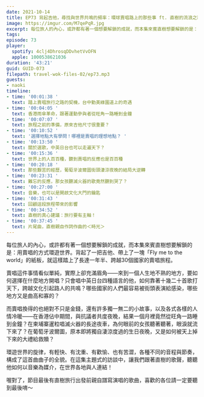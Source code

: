 ```yaml
---
date: 2021-10-14
title: EP73 背起吉他，尋找與世界共鳴的頻率：環球賣唱路上的那些事 ft. 直樹的流浪之歌
image: https://imgur.com/M7qePqR.jpg
excerpt: 每位旅人的內心，或許都有著一個想要解鎖的成就，而本集來賓直樹想要解鎖的是：用賣唱的方式環遊世界。環遊世界的旋律，有輕快、有沈重、有歡愉、也有苦澀，各種不同的音程與節奏，構成了這首曲曲子的全貌。在這集主題式的訪談中，讓我們跟著直樹的歌聲，聽聽他如何以音樂為媒介，在世界各地與人連結！
tags:
episode: 73
player:
  spotify: 4clj4DhrosqDDvhetVvOFN
  apple: 1000538621036
duration: '43:21'
guid: GUID-073
filepath: travel-wok-files-02/ep73.mp3
guests:
- naoki
timeline:
- time: '00:01:38 '
  text: 踏上賣唱旅行之路的契機，台中勤美綠園道上的奇遇
- time: '00:04:05 '
  text: 香港雨傘革命，跟著運動參與者從旺角一路睡到金鐘
- time: '00:07:07 '
  text: 旅程之前的準備，原來吉他尺寸很重要？
- time: '00:10:52 '
  text: '選擇地點大有學問！哪裡是賣唱的理想地點？ '
- time: '00:13:50 '
  text: 關於選歌，中英日台也可以走遍天下？
- time: '00:15:36 '
  text: 世界上的人百百種，聽到賣唱的反應也是百百種
- time: '00:20:18 '
  text: 那些艱苦的經歷，葡萄牙波爾圖街頭淒涼夜晚的結局大逆轉
- time: '00:23:31 '
  text: 難忘的反應，那女孩聽滅火器的歌竟然聽到哭了？
- time: '00:27:00 '
  text: 音樂，也可以是開啟文化大門的鑰匙
- time: '00:31:43 '
  text: 回顧這段旅程帶來的影響
- time: '00:34:52 '
  text: 直樹的真心建議：旅行要有主軸！
- time: '00:37:45 '
  text: 片尾曲，直樹親自作詞作曲的＜時光＞
---
```


每位旅人的內心，或許都有著一個想要解鎖的成就，而本集來賓直樹想要解鎖的是：用賣唱的方式環遊世界。背起了一把吉他、帶上了一塊「Fly me to the world」的紙板，就這樣踏上了長達一年半、跨越30個國家的賣唱旅程。

賣唱這件事情看似單純，實際上卻充滿眉角——來到一個人生地不熟的地方，要如何選擇在什麼地方開唱？只會唱中英日台四種語言的他，如何靠著十幾二十首歌打天下，跨越文化引起路人的共鳴？哪些國家的人們最容易被街頭表演給感染，哪些地方又是曲高和寡的？

而賣唱換得的也絕對不只是金錢，還有許多獨一無二的小故事，以及各式各樣的人情冷暖——在香港佔中期間，與抗議者共度夜晚，結果一個月裡竟然從旺角一路睡到金鐘？在柬埔寨暹粒唱滅火器的長途夜車，為何眼前的女孩聽著聽著，眼淚就流下來了？在葡萄牙波爾圖，原本即將獨自淒涼度過的生日夜晚，又是如何被天上掉下來的大禮給救贖？

環遊世界的旋律，有輕快、有沈重、有歡愉、也有苦澀，各種不同的音程與節奏，構成了這首曲曲子的全貌。在這集主題式的訪談中，讓我們跟著直樹的歌聲，聽聽他如何以音樂為媒介，在世界各地與人連結！

喔對了，節目最後有直樹旅行出發前親自譜寫演唱的歌曲，喜歡的各位請一定要聽到最後唷～

